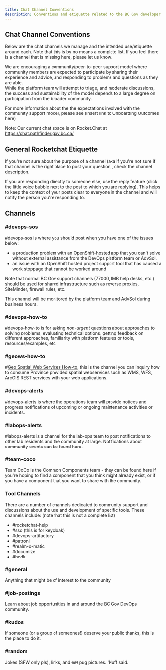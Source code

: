 ```yaml
---
title: Chat Channel Conventions
description: Conventions and etiquette related to the BC Gov developer chat platform. 
---
```

## Chat Channel Conventions
Below are the chat channels we manage and the intended use/etiquette around each. Note that this is by no means a complete list.
If you feel there is a channel that is missing here, please let us know.

We are encouraging a community/peer-to-peer support model where community members are expected to participate by sharing their experience and advice, and responding to problems and questions as they are able.  
While the platform team will attempt to triage, and moderate discussions, the success and sustainability of the model depends to a large degree on participation from the broader community.

For more information about the the expectations involved with the community support model, please see (insert link to Onboarding Outcomes here)

Note: Our current chat space is on Rocket.Chat at https://chat.pathfinder.gov.bc.ca/

## General Rocketchat Etiquette

If you're not sure about the purpose of a channel (aka if you're not sure if that channel is the right place to post your question), check the channel description.

If you are responding directly to someone else, use the reply feature (click the little voice bubble next to the post to which you are replying).
This helps to keep the context of your posts clear to everyone in the channel and will notify the person you're responding to.

## Channels

### \#devops-sos
\#devops-sos is where you should post when you have one of the issues below:

 * a production problem with an OpenShift-hosted app that you can't solve without external assistance from the DevOps platform team or AdvSol.
 * an issue with an OpenShift hosted project support tool that has caused a work stoppage that cannot be worked around

Note that normal BC Gov support channels (77000, IMB help desks, etc.) should be used for shared infrastructure such as reverse proxies, SiteMinder, firewall rules, etc.

This channel will be monitored by the platform team and AdvSol during business hours.     

### \#devops-how-to

\#devops-how-to is for asking *non-urgent* questions about approaches to solving problems, evaluating technical options, getting feedback on different approaches, familiarity with platform features or tools, resources/examples, etc. 

### \#geows-how-to

\#[Geo Spatial Web Services How-to](https://chat.pathfinder.gov.bc.ca/channel/geows-how-to), this is the channel you can inquiry how to consume Province provided spatial webservices such as WMS, WFS, ArcGIS REST services with your web applications.

### \#devops-alerts

\#devops-alerts is where the operations team will provide notices and progress notifications of upcoming or ongoing maintenance activities or incidents.  

### \#labops-alerts

\#labops-alerts is a channel for the lab-ops team to post notifications to other lab residents and the community at large.
Notifications about community events can be found here.

### \#team-coco

Team CoCo is the Common Components team - they can be found here if you're hoping to find a component that you think might already exist, or if you have a component that you want to share with the community.
 
### Tool Channels

There are a number of channels dedicated to community support and discussions about the use and development of specific tools.
These channels include: (note that this is not a complete list)
* \#rocketchat-help
* \#sso (this is for keycloak)
* \#devops-artifactory
* \#patroni
* \#realm-o-matic
* \#documize
* \#bcdk
 
### \#general

Anything that might be of interest to the community.

### \#job-postings

Learn about job opportunities in and around the BC Gov DevOps community.

### \#kudos

If someone (or a group of someones!) deserve your public thanks, this is the place to do it.

### \#random 

Jokes (SFW only pls), links, and ~~cat~~ pug pictures. 'Nuff said.

